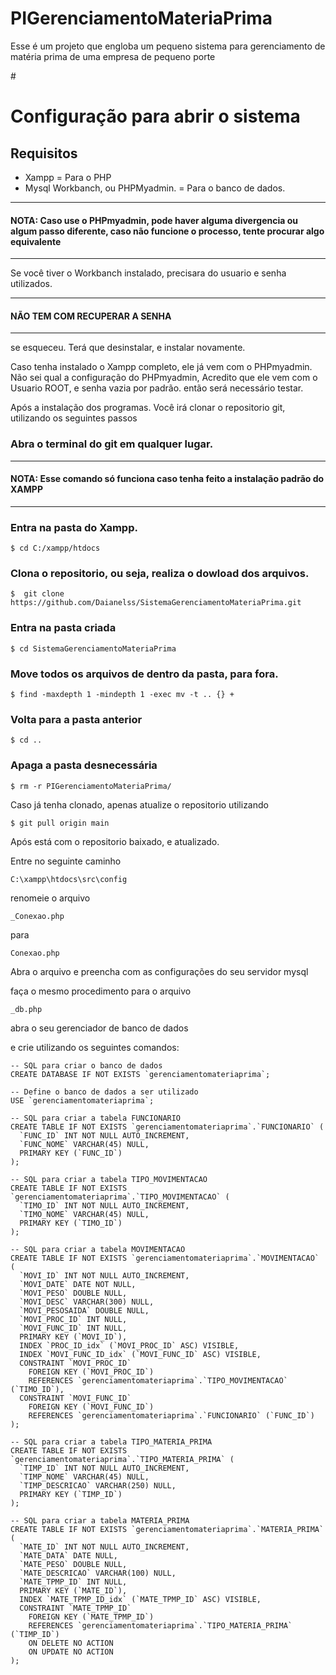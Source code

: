 # PIGerenciamentoMateriaPrima
Esse é um projeto que engloba um pequeno sistema para gerenciamento de matéria prima de uma empresa de pequeno porte


#<h1>Configuração para abrir o sistema</h1>

<h2>Requisitos</h2>

- Xampp = Para o PHP
- Mysql Workbanch, ou PHPMyadmin. = Para o banco de dados.

*******************

<h4>NOTA: Caso use o PHPmyadmin, pode haver alguma divergencia ou algum passo diferente, caso não funcione o processo, tente procurar algo equivalente</h4>

*******************

Se você tiver o Workbanch instalado, precisara do usuario e senha utilizados.

*****************************

<h4>NÃO TEM COM RECUPERAR A SENHA</h4>

***************************** 

se esqueceu. Terá que desinstalar, e instalar novamente.

Caso tenha instalado o Xampp completo, ele já vem com o PHPmyadmin.
Não sei qual a configuração do PHPmyadmin, Acredito que ele vem com o Usuario ROOT, e senha vazia por padrão. então será necessário testar.

Após a instalação dos programas.
Você irá clonar o repositorio git,
utilizando os seguintes passos

<h3>Abra o terminal do git em qualquer lugar.</h3>

***********************

<h4>NOTA: Esse comando só funciona caso tenha feito a instalação padrão do XAMPP</h4>

***********************

<h3>Entra na pasta do Xampp.</h3>

```
$ cd C:/xampp/htdocs
```

<h3>Clona o repositorio, ou seja, realiza o dowload dos arquivos.</h3>

```
$  git clone https://github.com/Daianelss/SistemaGerenciamentoMateriaPrima.git
```

<h3>Entra na pasta criada</h3>

```
$ cd SistemaGerenciamentoMateriaPrima
```

<h3>Move todos os arquivos de dentro da pasta, para fora.</h3>

```
$ find -maxdepth 1 -mindepth 1 -exec mv -t .. {} +
```

<h3>Volta para a pasta anterior</h3>

```
$ cd ..
```

<h3>Apaga a pasta desnecessária</h3>

```
$ rm -r PIGerenciamentoMateriaPrima/
```

Caso já tenha clonado, apenas atualize o repositorio utilizando

```
$ git pull origin main
```

Após está com o repositorio baixado, e atualizado.

Entre no seguinte caminho

```
C:\xampp\htdocs\src\config
```

renomeie o arquivo 

```
_Conexao.php
```

para 

```
Conexao.php
```

Abra o arquivo e preencha com as configurações do seu servidor mysql

faça o mesmo procedimento para o arquivo 

```
_db.php
```

abra o seu gerenciador de banco de dados

e crie utilizando os seguintes comandos:

```
-- SQL para criar o banco de dados
CREATE DATABASE IF NOT EXISTS `gerenciamentomateriaprima`;

-- Define o banco de dados a ser utilizado
USE `gerenciamentomateriaprima`;

-- SQL para criar a tabela FUNCIONARIO
CREATE TABLE IF NOT EXISTS `gerenciamentomateriaprima`.`FUNCIONARIO` (
  `FUNC_ID` INT NOT NULL AUTO_INCREMENT,
  `FUNC_NOME` VARCHAR(45) NULL,
  PRIMARY KEY (`FUNC_ID`)
);

-- SQL para criar a tabela TIPO_MOVIMENTACAO
CREATE TABLE IF NOT EXISTS `gerenciamentomateriaprima`.`TIPO_MOVIMENTACAO` (
  `TIMO_ID` INT NOT NULL AUTO_INCREMENT,
  `TIMO_NOME` VARCHAR(45) NULL,
  PRIMARY KEY (`TIMO_ID`)
);

-- SQL para criar a tabela MOVIMENTACAO
CREATE TABLE IF NOT EXISTS `gerenciamentomateriaprima`.`MOVIMENTACAO` (
  `MOVI_ID` INT NOT NULL AUTO_INCREMENT,
  `MOVI_DATE` DATE NOT NULL,
  `MOVI_PESO` DOUBLE NULL,
  `MOVI_DESC` VARCHAR(300) NULL,
  `MOVI_PESOSAIDA` DOUBLE NULL,
  `MOVI_PROC_ID` INT NULL,
  `MOVI_FUNC_ID` INT NULL,
  PRIMARY KEY (`MOVI_ID`),
  INDEX `PROC_ID_idx` (`MOVI_PROC_ID` ASC) VISIBLE,
  INDEX `MOVI_FUNC_ID_idx` (`MOVI_FUNC_ID` ASC) VISIBLE,
  CONSTRAINT `MOVI_PROC_ID`
    FOREIGN KEY (`MOVI_PROC_ID`)
    REFERENCES `gerenciamentomateriaprima`.`TIPO_MOVIMENTACAO` (`TIMO_ID`),
  CONSTRAINT `MOVI_FUNC_ID`
    FOREIGN KEY (`MOVI_FUNC_ID`)
    REFERENCES `gerenciamentomateriaprima`.`FUNCIONARIO` (`FUNC_ID`)
);

-- SQL para criar a tabela TIPO_MATERIA_PRIMA
CREATE TABLE IF NOT EXISTS `gerenciamentomateriaprima`.`TIPO_MATERIA_PRIMA` (
  `TIMP_ID` INT NOT NULL AUTO_INCREMENT,
  `TIMP_NOME` VARCHAR(45) NULL,
  `TIMP_DESCRICAO` VARCHAR(250) NULL,
  PRIMARY KEY (`TIMP_ID`)
);

-- SQL para criar a tabela MATERIA_PRIMA
CREATE TABLE IF NOT EXISTS `gerenciamentomateriaprima`.`MATERIA_PRIMA` (
  `MATE_ID` INT NOT NULL AUTO_INCREMENT,
  `MATE_DATA` DATE NULL,
  `MATE_PESO` DOUBLE NULL,
  `MATE_DESCRICAO` VARCHAR(100) NULL,
  `MATE_TPMP_ID` INT NULL,
  PRIMARY KEY (`MATE_ID`),
  INDEX `MATE_TPMP_ID_idx` (`MATE_TPMP_ID` ASC) VISIBLE,
  CONSTRAINT `MATE_TPMP_ID`
    FOREIGN KEY (`MATE_TPMP_ID`)
    REFERENCES `gerenciamentomateriaprima`.`TIPO_MATERIA_PRIMA` (`TIMP_ID`)
    ON DELETE NO ACTION
    ON UPDATE NO ACTION
);
```
